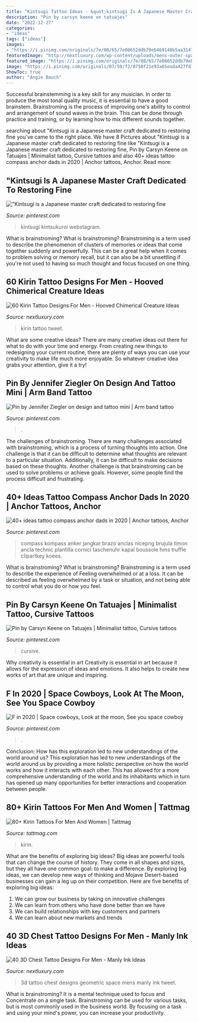 ```yaml
---
title: "Kintsugi Tattoo Ideas - &quot;kintsugi Is A Japanese Master Craft Dedicated To Restoring Fine"
description: "Pin by carsyn keene on tatuajes"
date: "2022-12-27"
categories:
- "ideas"
tags: ["ideas"]
images:
- "https://i.pinimg.com/originals/7e/08/65/7e08652ddb79eb469140b5aa31474ce5.jpg"
featuredImage: "http://nextluxury.com/wp-content/uploads/mens-outer-space-themed-3d-geometric-chest-tattoo.jpg"
featured_image: "https://i.pinimg.com/originals/7e/08/65/7e08652ddb79eb469140b5aa31474ce5.jpg"
image: "https://i.pinimg.com/originals/07/50/f2/0750f21e93a65eada427fd105676c9c3.jpg"
ShowToc: true
author: "Angie Bauch"
---
```



Successful brainstemming is a key skill for any musician. In order to produce the most tonal quality music, it is essential to have a good brainstem. Brainstroming is the process of improving one's ability to control and arrangement of sound waves in the brain. This can be done through practice and training, or by learning how to mix different sounds together.

	

		
searching about &quot;Kintsugi is a Japanese master craft dedicated to restoring fine you've came to the right place. We have 8 Pictures about &quot;Kintsugi is a Japanese master craft dedicated to restoring fine like &quot;Kintsugi is a Japanese master craft dedicated to restoring fine, Pin by Carsyn Keene on Tatuajes | Minimalist tattoo, Cursive tattoos and also 40+ ideas tattoo compass anchor dads in 2020 | Anchor tattoos, Anchor. Read more:
		
    
## &quot;Kintsugi Is A Japanese Master Craft Dedicated To Restoring Fine

<img loading=lazy src="https://i.pinimg.com/originals/5c/57/4a/5c574a5fc54021fd5d4fd300486cb048.jpg" onerror="this.onerror=null;this.src='https://tse3.mm.bing.net/th?id=OIP.GnbokFkBmxLQsXRMcWzr6QHaIv&amp;pid=15.1';" alt="&quot;Kintsugi is a Japanese master craft dedicated to restoring fine">

_Source: pinterest.com_

>kintsugi kintsukuroi webstagram. 

	

What is brainstroming?
What is brainstroming? Brainstroming is a term used to describe the phenomenon of clusters of memories or ideas that come together suddenly and powerfully. This can be a great help when it comes to problem solving or memory recall, but it can also be a bit unsettling if you're not used to having so much thought and focus focused on one thing.

    
## 60 Kirin Tattoo Designs For Men - Hooved Chimerical Creature Ideas

<img loading=lazy src="http://nextluxury.com/wp-content/uploads/kirin-tattoos-guys.jpg" onerror="this.onerror=null;this.src='https://tse2.mm.bing.net/th?id=OIP.LaV9dAzp4y1xqZNZqUlW9QHaHa&amp;pid=15.1';" alt="60 Kirin Tattoo Designs For Men - Hooved Chimerical Creature Ideas">

_Source: nextluxury.com_

>kirin tattoo tweet. 

	

What are some creative ideas?
There are many creative ideas out there for what to do with your time and energy. From creating new things to redesigning your current routine, there are plenty of ways you can use your creativity to make life much more enjoyable. So whatever creative idea grabs your attention, give it a try!

    
## Pin By Jennifer Ziegler On Design And Tattoo Mini | Arm Band Tattoo

<img loading=lazy src="https://i.pinimg.com/originals/07/50/f2/0750f21e93a65eada427fd105676c9c3.jpg" onerror="this.onerror=null;this.src='https://tse2.mm.bing.net/th?id=OIP.75svBh3pAZC7XWj-r28NzgHaJO&amp;pid=15.1';" alt="Pin by Jennifer Ziegler on design and tattoo mini | Arm band tattoo">

_Source: pinterest.com_

>. 

	

The challenges of brainstroming.
There are many challenges associated with brainstroming, which is a process of turning thoughts into action. One challenge is that it can be difficult to determine what thoughts are relevant to a particular situation. Additionally, it can be difficult to make decisions based on these thoughts. Another challenge is that brainstroming can be used to solve problems or achieve goals. However, some people find the process difficult and frustrating.

    
## 40+ Ideas Tattoo Compass Anchor Dads In 2020 | Anchor Tattoos, Anchor

<img loading=lazy src="https://i.pinimg.com/originals/7e/08/65/7e08652ddb79eb469140b5aa31474ce5.jpg" onerror="this.onerror=null;this.src='https://tse4.mm.bing.net/th?id=OIP.PTeVYhyRT1ybIMryBWt-5QAAAA&amp;pid=15.1';" alt="40+ ideas tattoo compass anchor dads in 2020 | Anchor tattoos, Anchor">

_Source: pinterest.com_

>compass kompass anker jangkar brazo anclas nicepng brujula timon ancla technic plantilla cornici taschenuhr kapal boussole hms truffle clipartkey koees. 

	

What is brainstroming?
What is brainstroming? Brainstroming is a term used to describe the experience of Feeling overwhelmed or at a loss. It can be described as feeling overwhelmed by a task or situation, and not being able to control what you do or how you feel.

    
## Pin By Carsyn Keene On Tatuajes | Minimalist Tattoo, Cursive Tattoos

<img loading=lazy src="https://i.pinimg.com/736x/b9/b4/dc/b9b4dcc8c829877f8bdc9a3d2a3eac64.jpg" onerror="this.onerror=null;this.src='https://tse2.mm.bing.net/th?id=OIP.270IdbEF90XJkK9uy-bVuAHaHa&amp;pid=15.1';" alt="Pin by Carsyn Keene on Tatuajes | Minimalist tattoo, Cursive tattoos">

_Source: pinterest.com_

>cursive. 

	

Why creativity is essential in art
Creativity is essential in art because it allows for the expression of ideas and emotions. It also helps to create new works of art that are unique and inspiring.

    
## F In 2020 | Space Cowboys, Look At The Moon, See You Space Cowboy

<img loading=lazy src="https://i.pinimg.com/474x/15/96/35/1596354012e47e94a399669c87e4b227.jpg" onerror="this.onerror=null;this.src='https://tse3.mm.bing.net/th?id=OIP.lCdzVhl1IjsHfgblaRWUyAAAAA&amp;pid=15.1';" alt="F in 2020 | Space cowboys, Look at the moon, See you space cowboy">

_Source: pinterest.com_

>. 

	

Conclusion: How has this exploration led to new understandings of the world around us?
This exploration has led to new understandings of the world around us by providing a more holistic perspective on how the world works and how it interacts with each other. This has allowed for a more comprehensive understanding of the world and its inhabitants which in turn has opened up many opportunities for better interactions and cooperation between people.

    
## 80+ Kirin Tattoos For Men And Women | Tattmag

<img loading=lazy src="https://tattmag.com/wp-content/uploads/2019/12/kirin-tattoo-24-300x300.jpg" onerror="this.onerror=null;this.src='https://tse2.mm.bing.net/th?id=OIP.55aq7-1j5LWiGeprsnI6ygAAAA&amp;pid=15.1';" alt="80+ Kirin Tattoos For Men And Women | Tattmag">

_Source: tattmag.com_

>kirin. 

	

What are the benefits of exploring big ideas?
Big ideas are powerful tools that can change the course of history. They come in all shapes and sizes, but they all have one common goal: to make a difference. By exploring big ideas, we can develop new ways of thinking and Mojave Desert-based businesses can gain a leg up on their competition. Here are five benefits of exploring big ideas: 
1. We can grow our business by taking on innovative challenges
2. We can learn from others who have done better than we have
3. We can build relationships with key customers and partners
4. We can learn about new markets and trends

    
## 40 3D Chest Tattoo Designs For Men - Manly Ink Ideas

<img loading=lazy src="http://nextluxury.com/wp-content/uploads/mens-outer-space-themed-3d-geometric-chest-tattoo.jpg" onerror="this.onerror=null;this.src='https://tse1.mm.bing.net/th?id=OIP.-L4YuDbjdWac9i-L1aEiIAHaGs&amp;pid=15.1';" alt="40 3D Chest Tattoo Designs For Men - Manly Ink Ideas">

_Source: nextluxury.com_

>3d tattoo chest designs geometric space mens manly ink tweet. 

	

What is brainstroming? It is a mental technique used to focus and Concentrate on a single task. Brainstroming can be used for various tasks, but is most commonly used in the business world. By focusing on a task and using your mind's power, you can increase your productivity.


